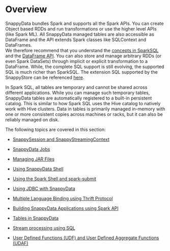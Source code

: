 # Overview
SnappyData bundles Spark and supports all the Spark APIs. You can create Object based RDDs and run transformations or use the higher level APIs (like Spark ML). 
All SnappyData managed tables are also accessible as DataFrame and the API extends Spark classes like SQLContext and DataFrames.  
We therefore recommend that you understand the [concepts in SparkSQL](http://spark.apache.org/docs/latest/sql-programming-guide.html#overview) 
and the [DataFrame API](http://spark.apache.org/docs/latest/sql-programming-guide.html#dataframes). You can also store and manage arbitrary 
RDDs (or even Spark DataSets) through implicit or explicit transformation to a DataFrame. While, the complete SQL support is still 
evolving, the supported SQL is much richer than SparkSQL. The extension SQL supported by the SnappyStore can be referenced [here](#markdown_link_row_and_column_tables).

In Spark SQL, all tables are temporary and cannot be shared across different applications. While you can manage such temporary tables, SnappyData tables are automatically registered 
to a built-in persistent catalog. This is similar to how Spark SQL uses the Hive catalog to natively work with Hive clusters. 
Data in tables is primarily managed in-memory with one or more consistent copies across machines or racks, but it can also be reliably managed on disk.

The following topics are covered in this section:

* [SnappySession and SnappyStreamingContext](pgm_guide/snappysession_and_snappystreamingcontext.md)

* [SnappyData Jobs](pgm_guide/snappydata_jobs.md)

* [Managing JAR Files](pgm_guide/managing_jar_files.md)

* [Using SnappyData Shell](pgm_guide/using_snappydata_shell.md)

* [Using the Spark Shell and spark-submit](pgm_guide/spark_shell_spark_submit.md)

* [Using JDBC with SnappyData](pgm_guide/using_jdbc.md)

* [Multiple Language Binding using Thrift Protocol](pgm_guide/multiple_language_using_thrift.md)

* [Building SnappyData Applications using Spark API](pgm_guide/building_apps_spark_api.md)

* [Tables in SnappyData](pgm_guide/tables_in_snappydata.md)

* [Stream processing using SQL](pgm_guide/stream_processing_using_sql.md)

* [User Defined Functions (UDF) and User Defined Aggregate Functions (UDAF)](pgm_guide/user_defined_function.md)